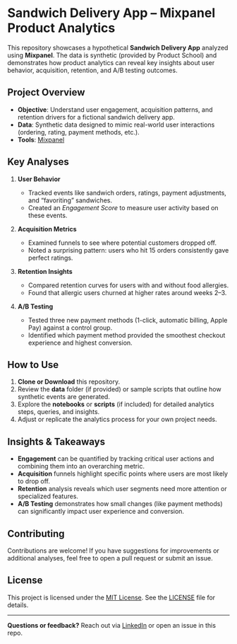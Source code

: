 # Sandwich Delivery App – Mixpanel Product Analytics

This repository showcases a hypothetical **Sandwich Delivery App** analyzed using **Mixpanel**. The data is synthetic (provided by Product School) and demonstrates how product analytics can reveal key insights about user behavior, acquisition, retention, and A/B testing outcomes.

## Project Overview
- **Objective**: Understand user engagement, acquisition patterns, and retention drivers for a fictional sandwich delivery app.
- **Data**: Synthetic data designed to mimic real-world user interactions (ordering, rating, payment methods, etc.).
- **Tools**: [Mixpanel](https://mixpanel.com/)

## Key Analyses
1. **User Behavior**  
   - Tracked events like sandwich orders, ratings, payment adjustments, and “favoriting” sandwiches.  
   - Created an *Engagement Score* to measure user activity based on these events.

2. **Acquisition Metrics**  
   - Examined funnels to see where potential customers dropped off.  
   - Noted a surprising pattern: users who hit 15 orders consistently gave perfect ratings.

3. **Retention Insights**  
   - Compared retention curves for users with and without food allergies.  
   - Found that allergic users churned at higher rates around weeks 2–3.

4. **A/B Testing**  
   - Tested three new payment methods (1-click, automatic billing, Apple Pay) against a control group.  
   - Identified which payment method provided the smoothest checkout experience and highest conversion.

## How to Use
1. **Clone or Download** this repository.
2. Review the **data** folder (if provided) or sample scripts that outline how synthetic events are generated.
3. Explore the **notebooks** or **scripts** (if included) for detailed analytics steps, queries, and insights.
4. Adjust or replicate the analytics process for your own project needs.

## Insights & Takeaways
- **Engagement** can be quantified by tracking critical user actions and combining them into an overarching metric.  
- **Acquisition** funnels highlight specific points where users are most likely to drop off.  
- **Retention** analysis reveals which user segments need more attention or specialized features.  
- **A/B Testing** demonstrates how small changes (like payment methods) can significantly impact user experience and conversion.

## Contributing
Contributions are welcome! If you have suggestions for improvements or additional analyses, feel free to open a pull request or submit an issue.

## License
This project is licensed under the [MIT License](LICENSE). See the [LICENSE](LICENSE) file for details.

---

**Questions or feedback?** Reach out via [LinkedIn](https://www.linkedin.com/) or open an issue in this repo.
